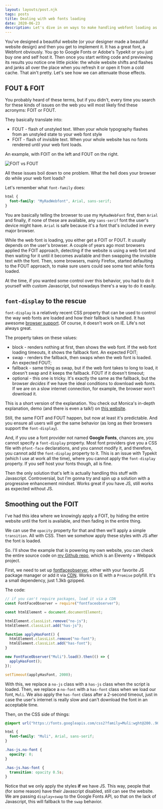 ```yaml
---
layout: layouts/post.njk
tags: posts
title: Dealing with web fonts loading
date: 2020-06-23
description: Let's dive in on ways to make handling webfont loading as smooth as possible.
---
```


You've designed a beautiful website (or your designer made a beautiful website design) and then you get to implement it. It has a great font, a Webfont obviously. You go to Google Fonts or Adobe's Typekit or you just buy one and self host it. Then once you start writing code and previewing its results you notice one little pickle: the whole website shifts and flashes and janks all over the place when you refresh it or open it from a cold cache. That ain't pretty. Let's see how we can attenuate those effects.

## FOUT & FOIT

You probably heard of these terms, but if you didn't, every time you search for these kinds of issues on the web you will most likely find these acronyms: FOIT or FOUT.

They basically translate into:
* FOUT - flash of unstyled text. When your whole typography flashes from an unstyled state to your web font style
* FOIT - flash of invisible text. When your whole website has no fonts rendered until your web font loads.

An example, with FOIT on the left and FOUT on the right.

![FOIT vs FOUT](/images/fonts-side-by-side.gif)

All these issues boil down to one problem. What the hell does your browser do while your web font loads?

Let's remember what `font-family` does:

```css
html {
  font-family: "MyRadWebfont", Arial, sans-serif;
}
```

You are basically telling the browser to use my `MyRadWebFont` first, then `Arial` and finally, if none of these are available, any `sans-serif` font the user's device might have. `Arial` is safe because it's a font that's included in every major browser.

While the web font is loading, you either get a FOIT or FOUT. It usually depends on the user's browser. A couple of years ago most browsers applied the FOIT approach, detecting if the website is using a web font and then waiting for it until it becomes available and then swapping the invisible text with the font. Then, some browsers, mainly Firefox, started defaulting to the FOUT approach, to make sure users could see some text while fonts loaded.

At the time, if you wanted some control over this behavior, you had to do it yourself with custom Javascript, but nowadays there's a way to do it easily.

## `font-display` to the rescue

`font-display` is a relatively recent CSS property that can be used to control the way web fonts are loaded and how their fallback is handled. It has awesome [browser support](https://caniuse.com/#search=font-display). Of course, it doesn't work on IE. Life's not always great.

The property takes on these values:
* block - renders nothing at first, then shows the web font. If the web font loading timeouts, it shows the fallback font. An expected FOIT;
* swap - renders the fallback, then swaps when the web font is loaded. An expected FOUT;
* fallback - same thing as swap, but if the web font takes to long to load, it doesn't swap and it keeps the fallback. FOUT if it doesn't timeout;
* optional - this one is tricky. It's exactly the same as the fallback, but the browser *decides* if we have the ideal conditions to download web fonts. If we are on a slow internet connection, for example, the browser won't download it.

This is a short version of the explanation. You check out Monica's in-depth explanation, demo (and there is even a talk!) on [this website](https://font-display.glitch.me/).

Still, the same FOIT and FOUT happen, but now at least it's predictable. And you ensure all users will get the same behavior (as long as their browsers support the `font-display`).

And, if you use a font provider not named **Google Fonts**, chances are, you cannot specify a `font-display` property. Most font providers give you a CSS file with `@font-face` declarations, and you cannot modify it, and therefore, you cannot add the `font-display` property to it. This is an issue with Typekit (which I use at work all the time), where you cannot apply the `font-display` property. If you self host your fonts though, all is fine.

Then the only solution that's left is actually handling this stuff with Javascript. Controversial, but I'm gonna try and spin up a solution with a progressive enhancement mindset. Works great if you have JS, still works as expected without JS.

## Smoothing out the FOIT

I've had this idea where we knowingly apply a FOIT, by hiding the entire website until the font is available, and then fading in the entire thing.

We can use the `opacity` property for that and then we'll apply a simple `transition`. All with CSS. Then we somehow apply these styles with JS after the font is loaded.

So. I'll show the example that is powering my own website, you can check the entire source code on [my Github repo](https://github.com/jfranciscosousa/jfranciscosousa.com), which is an Eleventy + Webpack project.

First, we need to set up [fontfaceobserver](https://github.com/bramstein/fontfaceobserver), either with your favorite JS package manager or add it via [CDN](https://cdnjs.com/libraries/fontfaceobserver). Works on IE with a `Promise` polyfill. It's a small dependency, just 1.3kb gzipped.

The code:
```js
// if you can't require packages, load it via a CDN
const FontFaceObserver = require("fontfaceobserver");

const htmlElement = document.documentElement;

htmlElement.classList.remove("no-js");
htmlElement.classList.add("has-js");

function applyHasFont() {
  htmlElement.classList.remove("no-font");
  htmlElement.classList.add("has-font");
}

new FontFaceObserver("Muli").load().then(() => {
  applyHasFont();
});

setTimeout(applyHasFont, 2000);
```

With this, we replace a `no-js` class with a `has-js` class when the script is loaded. Then, we replace a `no-font` with a `has-font` class when we load our font, `Muli`. We also apply the `has-font` class after a 2-second timeout, just in case the user's internet is really slow and can't download the font in an acceptable time.

Then, on the CSS side of things:

```css
@import url("https://fonts.googleapis.com/css2?family=Muli:wght@200..900&display=swap");

html {
  font-family: "Muli", Arial, sans-serif;
}

.has-js.no-font {
  opacity: 0;
}

.has-js.has-font {
  transition: opacity 0.5s;
}
```

Notice that we only apply the styles **if** we have JS. This way, people that (for some reason) have their Javascript disabled, still can see the website. We are passing `display=swap` to the Google Fonts API, so that on the lack of Javascript, this will fallback to the `swap` behavior.



